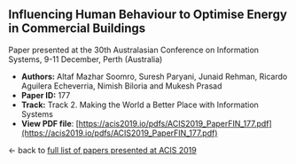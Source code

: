 ## Influencing Human Behaviour to Optimise Energy in Commercial Buildings

Paper presented at the 30th Australasian Conference on Information Systems, 9-11 December, Perth (Australia)
- **Authors:** Altaf Mazhar Soomro, Suresh Paryani, Junaid Rehman, Ricardo Aguilera Echeverria, Nimish Biloria and Mukesh Prasad
- **Paper ID:** 177
- **Track:** Track 2. Making the World a Better Place with Information Systems
- **View PDF file**: [https://acis2019.io/pdfs/ACIS2019_PaperFIN_177.pdf](https://acis2019.io/pdfs/ACIS2019_PaperFIN_177.pdf)

&larr; back to [full list of papers presented at ACIS 2019](https://acis2019.io/)